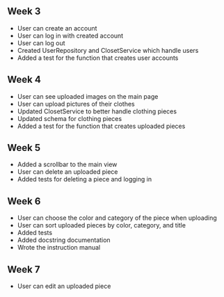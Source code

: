 ## Week 3

- User can create an account
- User can log in with created account
- User can log out
- Created UserRepository and ClosetService which handle users
- Added a test for the function that creates user accounts

## Week 4
- User can see uploaded images on the main page
- User can upload pictures of their clothes
- Updated ClosetService to better handle clothing pieces
- Updated schema for clothing pieces
- Added a test for the function that creates uploaded pieces

## Week 5
- Added a scrollbar to the main view
- User can delete an uploaded piece
- Added tests for deleting a piece and logging in

## Week 6
- User can choose the color and category of the piece when uploading
- User can sort uploaded pieces by color, category, and title
- Added tests
- Added docstring documentation
- Wrote the instruction manual

## Week 7
- User can edit an uploaded piece

